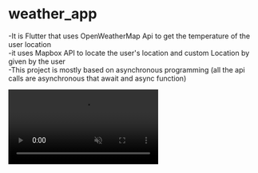 # weather_app
-It is Flutter that uses OpenWeatherMap Api to get the temperature of the user location
<br/>
-it uses Mapbox API to locate the user's location and custom Location by given by the user
<br />
-This project is mostly based on asynchronous programming (all the api calls are asynchronous that await and async function)
<br/>






<video src="https://user-images.githubusercontent.com/64357406/181301038-425b7f03-7705-4096-b27a-99dcc12a2674.mp4" data-canonical-src="https://user-images.githubusercontent.com/64357406/181301038-425b7f03-7705-4096-b27a-99dcc12a2674.mp4" video.autoplay=true muted="muted" class="d-block rounded-bottom-2 border-top width-fit" style="max-height:640px;"></video>
